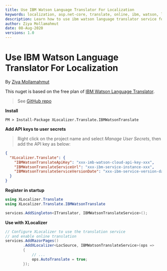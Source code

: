 ```yaml
---
title: Use IBM Watson Language Translator For Localization
keywords: localization, asp.net-core, translate, online, ibm, watson, language, translator, service
description: Learn how to use ibm watson language translator service for localization of Asp.Net Core web apps with XLocalizer.Translate.
author: Ziya Mollamahmut
date: 08-Aug-2020
versions: 1.0
---
```


# Use IBM Watson Language Translator For Localization

By [Ziya Mollamahmut](https://github.com/LazZiya)

This nuget is based on the free plan of [IBM Watson Language Translator](https://cloud.ibm.com/catalog/services/language-translator).

> See [GitHub repo](https://github.com/LazZiya/XLocalizer.Translate.IBMWatsonTranslate)

**Install**
````
PM > Install-Package XLocalizer.Translate.IBMWatsonTranslate
````

**Add API keys to user secrets**
> Right click on the project name and select _Manage User Secrets_, then add the API key as below:

````json
{
  "XLocalizer.Translate": {
    "IBMWatsonTranslateApiKey": "xxx-imb-watson-cloud-api-key-xxx",
    "IBMWatsonTranslateServiceUrl": "xxx-ibm-service-instance-xxx",
    "IBMWatsonTranslateServiceVersionDate": "xxx-ibm-service-version-date-xxx"
  }
}
````

**Register in startup**
````csharp
using XLocalizer.Translate
using XLocalizer.Translate.IBMWatsonTranslate

services.AddSingleton<ITranslator, IBMWatsonTranslateService>();
````

**Use with XLocalizer**
````csharp
// Configure XLocalizer to use the translation service 
// and enable online translation
services.AddRazorPages()
        .AddXLocalizer<LocSource, IBMWatsonTranslateService>(ops =>
        {
            // ...
            ops.AutoTranslate = true;
        });
````


